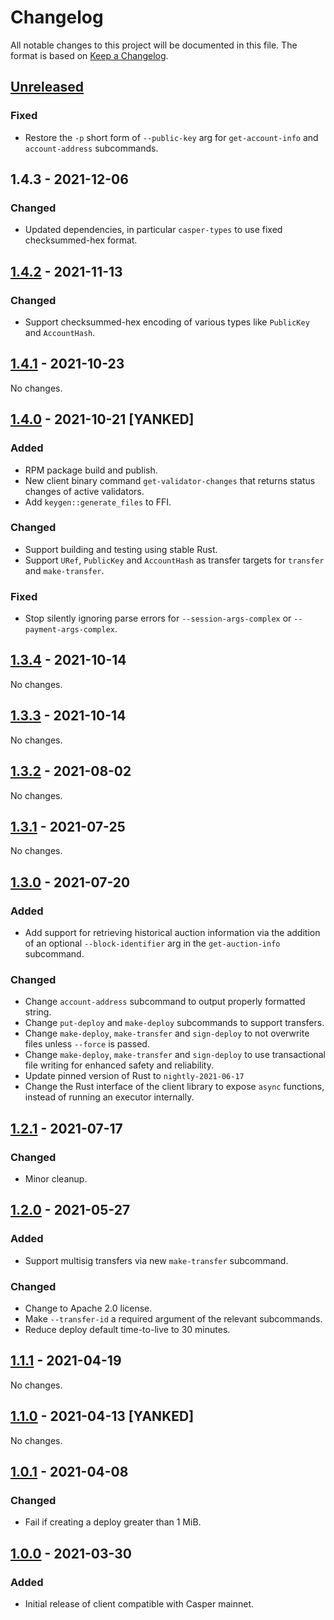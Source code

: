 # Changelog

All notable changes to this project will be documented in this file.  The format is based on [Keep a Changelog].

[comment]: <> (Added:      new features)
[comment]: <> (Changed:    changes in existing functionality)
[comment]: <> (Deprecated: soon-to-be removed features)
[comment]: <> (Removed:    now removed features)
[comment]: <> (Fixed:      any bug fixes)
[comment]: <> (Security:   in case of vulnerabilities)



## [Unreleased]

### Fixed
* Restore the `-p` short form of `--public-key` arg for `get-account-info` and `account-address` subcommands.



## 1.4.3 - 2021-12-06

### Changed
* Updated dependencies, in particular `casper-types` to use fixed checksummed-hex format.



## [1.4.2] - 2021-11-13

### Changed
* Support checksummed-hex encoding of various types like `PublicKey` and `AccountHash`.



## [1.4.1] - 2021-10-23

No changes.



## [1.4.0] - 2021-10-21 [YANKED]

### Added
* RPM package build and publish.
* New client binary command `get-validator-changes` that returns status changes of active validators.
* Add `keygen::generate_files` to FFI.

### Changed
* Support building and testing using stable Rust.
* Support `URef`, `PublicKey` and `AccountHash` as transfer targets for `transfer` and `make-transfer`.

### Fixed
* Stop silently ignoring parse errors for `--session-args-complex` or `--payment-args-complex`.



## [1.3.4] - 2021-10-14

No changes.



## [1.3.3] - 2021-10-14

No changes.



## [1.3.2] - 2021-08-02

No changes.



## [1.3.1] - 2021-07-25

No changes.



## [1.3.0] - 2021-07-20

### Added
* Add support for retrieving historical auction information via the addition of an optional `--block-identifier` arg in the `get-auction-info` subcommand.

### Changed
* Change `account-address` subcommand to output properly formatted string.
* Change `put-deploy` and `make-deploy` subcommands to support transfers.
* Change `make-deploy`, `make-transfer` and `sign-deploy` to not overwrite files unless `--force` is passed.
* Change `make-deploy`, `make-transfer` and `sign-deploy` to use transactional file writing for enhanced safety and reliability.
* Update pinned version of Rust to `nightly-2021-06-17`
* Change the Rust interface of the client library to expose `async` functions, instead of running an executor internally.



## [1.2.1] - 2021-07-17

### Changed
* Minor cleanup.



## [1.2.0] - 2021-05-27

### Added
* Support multisig transfers via new `make-transfer` subcommand.

### Changed
* Change to Apache 2.0 license.
* Make `--transfer-id` a required argument of the relevant subcommands.
* Reduce deploy default time-to-live to 30 minutes.



## [1.1.1] - 2021-04-19

No changes.



## [1.1.0] - 2021-04-13 [YANKED]

No changes.



## [1.0.1] - 2021-04-08

### Changed
* Fail if creating a deploy greater than 1 MiB.



## [1.0.0] - 2021-03-30

### Added
* Initial release of client compatible with Casper mainnet.



[Keep a Changelog]: https://keepachangelog.com/en/1.0.0
[unreleased]: https://github.com/casper-ecosystem/casper-client-rs/compare/v1.4.2...main
[1.4.2]: https://github.com/casper-ecosystem/casper-client-rs/compare/v1.4.1...v1.4.2
[1.4.1]: https://github.com/casper-ecosystem/casper-client-rs/compare/v1.4.0...v1.4.1
[1.4.0]: https://github.com/casper-ecosystem/casper-client-rs/compare/v1.3.4...v1.4.0
[1.3.4]: https://github.com/casper-ecosystem/casper-client-rs/compare/v1.3.3...v1.3.4
[1.3.3]: https://github.com/casper-ecosystem/casper-client-rs/compare/v1.3.2...v1.3.3
[1.3.2]: https://github.com/casper-ecosystem/casper-client-rs/compare/v1.3.1...v1.3.2
[1.3.1]: https://github.com/casper-ecosystem/casper-client-rs/compare/v1.3.0...v1.3.1
[1.3.0]: https://github.com/casper-ecosystem/casper-client-rs/compare/v1.2.1...v1.3.0
[1.2.1]: https://github.com/casper-ecosystem/casper-client-rs/compare/v1.2.0...v1.2.1
[1.2.0]: https://github.com/casper-ecosystem/casper-client-rs/compare/v1.1.1...v1.2.0
[1.1.1]: https://github.com/casper-ecosystem/casper-client-rs/compare/v1.1.0...v1.1.1
[1.1.0]: https://github.com/casper-ecosystem/casper-client-rs/compare/v1.0.1...v1.1.0
[1.0.1]: https://github.com/casper-ecosystem/casper-client-rs/compare/v1.0.0...v1.0.1
[1.0.0]: https://github.com/casper-ecosystem/casper-client-rs/tree/v1.0.0

